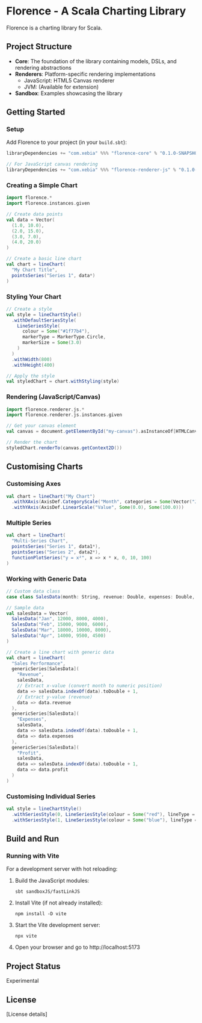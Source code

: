 # Florence - A Scala Charting Library

Florence is a charting library for Scala.

## Project Structure

- **Core**: The foundation of the library containing models, DSLs, and rendering abstractions
- **Renderers**: Platform-specific rendering implementations
    - JavaScript: HTML5 Canvas renderer
    - JVM: (Available for extension)
- **Sandbox**: Examples showcasing the library

## Getting Started

### Setup

Add Florence to your project (in your `build.sbt`):

```scala
libraryDependencies += "com.xebia" %%% "florence-core" % "0.1.0-SNAPSHOT"

// For JavaScript canvas rendering
libraryDependencies += "com.xebia" %%% "florence-renderer-js" % "0.1.0-SNAPSHOT"
```

### Creating a Simple Chart

```scala
import florence.*
import florence.instances.given

// Create data points
val data = Vector(
  (1.0, 10.0),
  (2.0, 15.0),
  (3.0, 7.0),
  (4.0, 20.0)
)

// Create a basic line chart
val chart = lineChart(
  "My Chart Title",
  pointsSeries("Series 1", data*)
)
```

### Styling Your Chart

```scala
// Create a style
val style = lineChartStyle()
  .withDefaultSeriesStyle(
    LineSeriesStyle(
      colour = Some("#1f77b4"),
      markerType = MarkerType.Circle,
      markerSize = Some(3.0)
    )
  )
  .withWidth(800)
  .withHeight(400)

// Apply the style
val styledChart = chart.withStyling(style)
```

### Rendering (JavaScript/Canvas)

```scala
import florence.renderer.js.*
import florence.renderer.js.instances.given

// Get your canvas element
val canvas = document.getElementById("my-canvas").asInstanceOf[HTMLCanvasElement]

// Render the chart
styledChart.renderTo(canvas.getContext2D())
```

## Customising Charts

### Customising Axes

```scala
val chart = lineChart("My Chart")
  .withXAxis(AxisDef.CategoryScale("Month", categories = Some(Vector("Jan", "Feb", "Mar", "Apr"))))
  .withYAxis(AxisDef.LinearScale("Value", Some(0.0), Some(100.0)))
```

### Multiple Series

```scala
val chart = lineChart(
  "Multi-Series Chart",
  pointsSeries("Series 1", data1*),
  pointsSeries("Series 2", data2*),
  functionPlotSeries("y = x²", x => x * x, 0, 10, 100)
)
```

### Working with Generic Data

```scala
// Custom data class
case class SalesData(month: String, revenue: Double, expenses: Double, profit: Double)

// Sample data
val salesData = Vector(
  SalesData("Jan", 12000, 8000, 4000),
  SalesData("Feb", 15000, 9000, 6000),
  SalesData("Mar", 18000, 10000, 8000),
  SalesData("Apr", 14000, 9500, 4500)
)

// Create a line chart with generic data
val chart = lineChart(
  "Sales Performance",
  genericSeries[SalesData](
    "Revenue", 
    salesData, 
    // Extract x-value (convert month to numeric position)
    data => salesData.indexOf(data).toDouble + 1,
    // Extract y-value (revenue)
    data => data.revenue
  ),
  genericSeries[SalesData](
    "Expenses", 
    salesData, 
    data => salesData.indexOf(data).toDouble + 1, 
    data => data.expenses
  ),
  genericSeries[SalesData](
    "Profit", 
    salesData, 
    data => salesData.indexOf(data).toDouble + 1, 
    data => data.profit
  )
)
```

### Customising Individual Series

```scala
val style = lineChartStyle()
  .withSeriesStyle(0, LineSeriesStyle(colour = Some("red"), lineType = LineType.Solid))
  .withSeriesStyle(1, LineSeriesStyle(colour = Some("blue"), lineType = LineType.Dashed))
```

## Build and Run

### Running with Vite

For a development server with hot reloading:

1. Build the JavaScript modules:
   ```
   sbt sandboxJS/fastLinkJS
   ```

2. Install Vite (if not already installed):
   ```
   npm install -D vite
   ```

3. Start the Vite development server:
   ```
   npx vite
   ```

4. Open your browser and go to http://localhost:5173

## Project Status

Experimental

## License

[License details]
